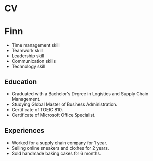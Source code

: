 # CV
# Finn
- Time management skill
- Teamwork skill
- Leadership skill
- Communication skills
- Technology skill
## Education
- Graduated with a Bachelor's Degree in Logistics and Supply Chain Management.
- Studying Global Master of Business Administration.
- Certificate of TOEIC 810.
- Certificate of Microsoft Office Specialist.
## Experiences
- Worked for a supply chain company for 1 year.
- Selling online sneakers and clothes for 2 years.
- Sold handmade baking cakes for 6 months.
